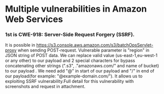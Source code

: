 # Multiple vulnerabilities in Amazon Web Services

### 1st is CWE-918: Server-Side Request Forgery (SSRF).
It is possible in https://s3.console.aws.amazon.com/s3/batchOpsServlet-proxy when sending POST-request. 
Vulnerable parameter is "region"  in JSON string of POST data. 
We can replace valid value (us-east-1,eu-west-1 or any other) to our payload and 2 special characters for bypass concatenating other strings (".s3", ."amazonaws.com/" and name of bucket)  to our payload . We need add "@" in start of our payload and "/" in end of our payload(for example: "@example-domain.com/"). It allows us to exploiting SSRF vulnerability.Full detail for this vulnerability with screenshots and request in attachment.

